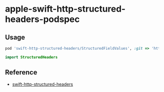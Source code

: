 # apple-swift-http-structured-headers-podspec

## Usage

```ruby
pod 'swift-http-structured-headers/StructuredFieldValues', :git => 'https://github.com/nnsnodnb/apple-swift-http-structured-headers-podspec.git', :submodules => true
```

```swift
import StructuredHeaders
```

## Reference

- [swift-http-structured-headers](https://github.com/apple/swift-http-structured-headers)
